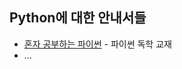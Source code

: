 ## Python에 대한 안내서들

* [혼자 공부하는 파이썬](https://books.google.co.kr/books?id=MeUmzAEACAAJ&dq=%ED%98%BC%EC%9E%90+%EA%B3%B5%EB%B6%80%ED%95%98%EB%8A%94+%ED%8C%8C%EC%9D%B4%EC%8D%AC&hl=ko&sa=X&redir_esc=y) - 파이썬 독학 교재
* ...
